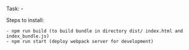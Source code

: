 Task: -

Steps to install:

    - npm run build (to build bundle in directory dist/ index.html and index_bundle.js)
    - npm run start (deploy webpack server for development)
